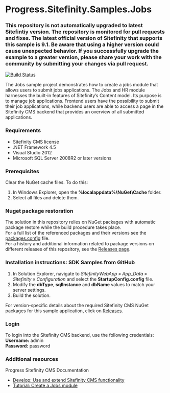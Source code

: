 Progress.Sitefinity.Samples.Jobs
===============================

### This repository is not automatically upgraded to latest Sitefintiy version. The repository is monitored for pull requests and fixes. The latest official version of Sitefinity that supports this sample is 9.1. Be aware that using a higher version could cause unexpected behavior. If you successfully upgrade the example to a greater version, please share your work with the community by submitting your changes via pull request.

[![Build Status](http://sdk-jenkins-ci.cloudapp.net/buildStatus/icon?job=Telerik.Sitefinity.Samples.Jobs.CI)](http://sdk-jenkins-ci.cloudapp.net/job/Telerik.Sitefinity.Samples.Jobs.CI/)

The Jobs sample project demonstrates how to create a jobs module that allows users to submit jobs applications.
The Jobs and HR module harnesses the built-in features of Sitefinity’s Content model. Its purpose is to manage job applications. Frontend users have the possibility to submit their job applications, while backend users are able to access a page in the Sitefinity CMS backend that provides an overview of all submitted applications.



### Requirements

* Sitefinity CMS license
* .NET Framework 4.5
* Visual Studio 2012
* Microsoft SQL Server 2008R2 or later versions


### Prerequisites

Clear the NuGet cache files. To do this:

1. In Windows Explorer, open the **%localappdata%\NuGet\Cache** folder.
2. Select all files and delete them.

### Nuget package restoration
The solution in this repository relies on NuGet packages with automatic package restore while the build procedure takes place.   
For a full list of the referenced packages and their versions see the [packages.config](https://github.com/Sitefinity-SDK/Telerik.Sitefinity.Samples.Jobs/blob/master/SitefinityWebApp/packages.config) file.    
For a history and additional information related to package versions on different releases of this repository, see the [Releases page](https://github.com/Sitefinity-SDK/Telerik.Sitefinity.Samples.Jobs/releases).    


### Installation instructions: SDK Samples from GitHub

1. In Solution Explorer, navigate to _SitefinityWebApp_ » *App_Data* » _Sitefinity_ » _Configuration_ and select the **StartupConfig.config** file.
2. Modify the **dbType**, **sqlInstance** and **dbName** values to match your server settings.
3. Build the solution.


For version-specific details about the required Sitefinity CMS NuGet packages for this sample application, click on [Releases](https://github.com/Sitefinity-SDK/Telerik.Sitefinity.Samples.Jobs/releases).

### Login

To login into the Sitefinity CMS backend, use the following credentials:   
**Username:** admin   
**Password:** password


### Additional resources
Progress Sitefinity CMS Documentation  
* [Develop: Use and extend Sitefinity CMS functionality](http://docs.sitefinity.com/develop-create-and-manage-website-content)
* [Tutorial: Create a Jobs module](http://docs.sitefinity.com/tutorial-create-a-jobs-module)
